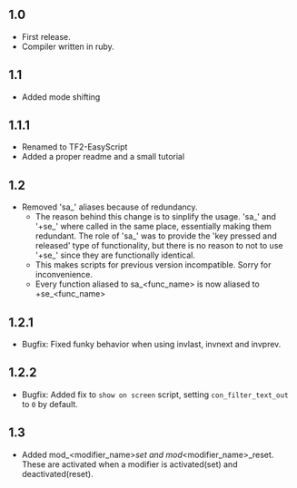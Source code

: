 ## 1.0  

 * First release.
 * Compiler written in ruby.

## 1.1

 * Added mode shifting

## 1.1.1 

 * Renamed to TF2-EasyScript
 * Added a proper readme and a small tutorial

## 1.2

 * Removed 'sa_' aliases because of redundancy.
   * The reason behind this change is to sinplify the usage. 'sa_' and '+se_' where called in the same place, essentially making them redundant. The role of 'sa_' was to provide the 'key pressed and released' type of functionality, but there is no reason to not to use '+se_' since they are functionally identical.   
   * This makes scripts for previous version incompatible. Sorry for inconvenience.
   * Every function aliased to sa_<func_name> is now aliased to +se_<func_name>

## 1.2.1

 * Bugfix: Fixed funky behavior when using invlast, invnext and invprev.

## 1.2.2

  * Bugfix: Added fix to `show on screen` script, setting `con_filter_text_out` to `0` by default.

## 1.3

  * Added mod_<modifier_name>_set and  mod_<modifier_name>_reset. These are activated when a modifier is activated(set)  and deactivated(reset).